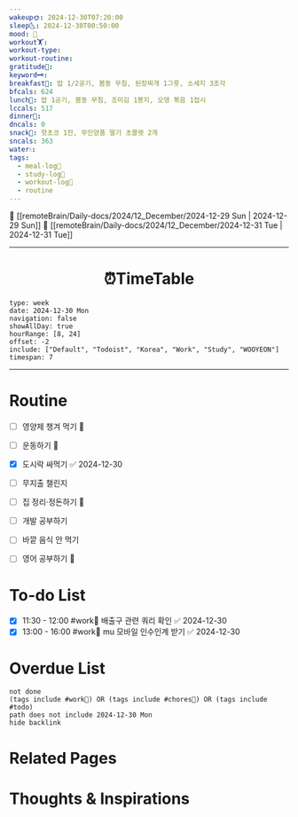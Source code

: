 ```yaml
---
wakeup🌞: 2024-12-30T07:20:00
sleep🌜: 2024-12-30T00:50:00
mood: 🥱
workout🏋️: 
workout-type: 
workout-routine: 
gratitude🙏: 
keyword🗝️: 
breakfast🍳: 밥 1/2공기, 봄동 무침, 된장찌개 1그릇, 소세지 3조각
bfcals: 624
lunch🍚: 밥 1공기, 봄동 무침, 조미김 1봉지, 오뎅 볶음 1접시
lccals: 517
dinner🥗: 
dncals: 0
snack🍬: 핫초코 1잔, 무인양품 딸기 초콜렛 2개
sncals: 363
water💧: 
tags:
  - meal-log📝
  - study-log📓
  - workout-log💪
  - routine
---
```


🔺 [[remoteBrain/Daily-docs/2024/12_December/2024-12-29 Sun | 2024-12-29 Sun]]
🔻 [[remoteBrain/Daily-docs/2024/12_December/2024-12-31 Tue | 2024-12-31 Tue]]
___
<h1> <center>⏰TimeTable </center> </h1>

```gEvent
type: week
date: 2024-12-30 Mon
navigation: false
showAllDay: true
hourRange: [8, 24]
offset: -2
include: ["Default", "Todoist", "Korea", "Work", "Study", "WOOYEON"]
timespan: 7
```

--- 


# Routine 

- [ ] 영양제 챙겨 먹기 🔼 
- [ ] 운동하기 🔼 
- [x] 도시락 싸먹기 ✅ 2024-12-30
- [ ] 무지출 챌린지 
- [ ] 집 정리·정돈하기 🔼
- [ ] 개발 공부하기
- [ ] 바깥 음식 안 먹기 
- [ ] 영어 공부하기 🔼 


# To-do List
- [x] 11:30 - 12:00 #work💼 배출구 관련 쿼리 확인 ✅ 2024-12-30
- [x] 13:00 - 16:00 #work💼 mu 모바일 인수인계 받기 ✅ 2024-12-30

# Overdue List
```tasks
not done
(tags include #work💼) OR (tags include #chores🧺) OR (tags include #todo)
path does not include 2024-12-30 Mon
hide backlink
```

# Related Pages



# Thoughts & Inspirations

